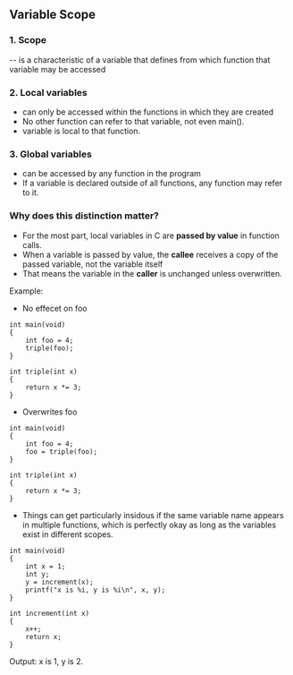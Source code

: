 ## Variable Scope

### 1. Scope 
--  is a characteristic of a variable that defines from which function that variable may be accessed

### 2. Local variables 
- can only be accessed within the functions in which they are created
- No other function can refer to that variable, not even main().
- variable is local to that function.

### 3. Global variables
- can be accessed by any function in the program 
- If a variable is declared outside of all functions, any function may refer to it.

### Why does this distinction matter?
- For the most part, local variables in C are **passed by value** in function calls.
- When a variable is passed by value, the **callee** receives a copy of the passed variable,
not the variable itself
- That means the variable in the **caller** is unchanged unless overwritten.


Example:
- No effecet on foo
```
int main(void)
{
	int foo = 4;
	triple(foo);
}

int triple(int x)
{
	return x *= 3;
}

```

- Overwrites foo
```
int main(void)
{
	int foo = 4;
	foo = triple(foo);
}

int triple(int x)
{
	return x *= 3;
}

```

- Things can get particularly insidous if the same variable
name appears in multiple functions, which is perfectly okay 
as long as the variables exist in different scopes.

```
int main(void)
{
	int x = 1;
	int y;
	y = increment(x);
	printf("x is %i, y is %i\n", x, y);
}

int increment(int x)
{
	x++;
	return x;
}

```
Output:
x is 1, y is 2.